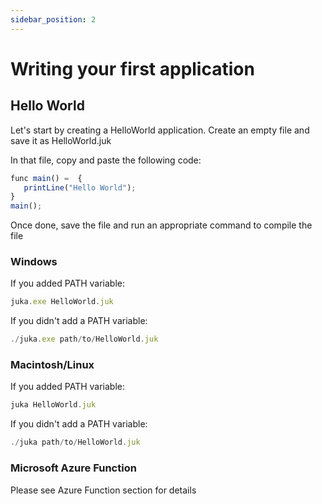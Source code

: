 ```yaml
---
sidebar_position: 2
---
```


# Writing your first application

## Hello World
Let's start by creating a HelloWorld application.
Create an empty file and save it as HelloWorld.juk

In that file, copy and paste the following code:

```jsx
func main() =  {
   printLine("Hello World");
}
main();
```

Once done, save the file and run an appropriate command to compile the file


### Windows
If you added PATH variable:

```jsx
juka.exe HelloWorld.juk
```

If you didn't add a PATH variable:
```jsx
./juka.exe path/to/HelloWorld.juk
```

### Macintosh/Linux

If you added PATH variable:

```jsx
juka HelloWorld.juk
```

If you didn't add a PATH variable:
```jsx
./juka path/to/HelloWorld.juk
```

### Microsoft Azure Function
Please see Azure Function section for details